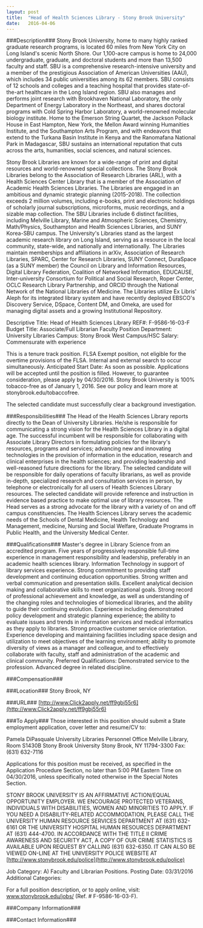 ```yaml
---
layout: post
title:  "Head of Health Sciences Library - Stony Brook University"
date:   2016-04-06
---
```


###Description###
Stony Brook University, home to many highly ranked graduate research programs, is located 60 miles from New York City on Long Island's scenic North Shore. Our 1,100-acre campus is home to 24,000 undergraduate, graduate, and doctoral students and more than 13,500 faculty and staff. SBU is a comprehensive research-intensive university and a member of the prestigious Association of American Universities (AAU), which includes 34 public universities among its 62 members. SBU consists of 12 schools and colleges and a teaching hospital that provides state-of-the-art healthcare in the Long Island region. SBU also manages and performs joint research with Brookhaven National Laboratory, the only Department of Energy Laboratory in the Northeast, and shares doctoral programs with Cold Spring Harbor Laboratory, a world-renowned molecular biology institute. Home to the Emerson String Quartet, the Jackson Pollack House in East Hampton, New York, the Mellon Award winning Humanities Institute, and the Southampton Arts Program, and with endeavors that extend to the Turkana Basin Institute in Kenya and the Ranomafana National Park in Madagascar, SBU sustains an international reputation that cuts across the arts, humanities, social sciences, and natural sciences.

Stony Brook Libraries are known for a wide-range of print and digital resources and world-renowned special collections. The Stony Brook Libraries belong to the Association of Research Libraries (ARL), with a Health Sciences Center Library that is a member of the Association of Academic Health Sciences Libraries. The Libraries are engaged in an ambitious and dynamic strategic planning (2015-2018). The collection exceeds 2 million volumes, including e-books, print and electronic holdings of scholarly journal subscriptions, microforms, music recordings, and a sizable map collection. The SBU Libraries include 6 distinct facilities, including Melville Library, Marine and Atmospheric Sciences, Chemistry, Math/Physics, Southampton and Health Sciences Libraries, and SUNY Korea-SBU campus. The University's Libraries stand as the largest academic research library on Long Island, serving as a resource in the local community, state-wide, and nationally and internationally. The Libraries maintain memberships and affiliations in arXiv, Association of Research Libraries, SPARC, Center for Research Libraries, SUNY Connect, DuraSpace (as a SUNY member) the Council on Library and Information Resources, Digital Library Federation, Coalition of Networked Information, EDUCAUSE, Inter-university Consortium for Political and Social Research, Roper Center, OCLC Research Library Partnership, and ORCID through the National Network of the National Libraries of Medicine. The Libraries utilize Ex Libris' Aleph for its integrated library system and have recently deployed EBSCO's Discovery Service, DSpace, Content DM, and Omeka, are used for managing digital assets and a growing Institutional Repository.

Descriptive Title: Head of Health Sciences Library
REF#: F-9586-16-03-F
Budget Title: Associate/Full Librarian
Faculty Position
Department: University Libraries
Campus: Stony Brook West Campus/HSC
Salary: Commensurate with experience

This is a tenure track position. FLSA Exempt position, not eligible for the overtime provisions of the FLSA. Internal and external search to occur simultaneously. Anticipated Start Date: As soon as possible. Applications will be accepted until the position is filled. However, to guarantee consideration, please apply by 04/30/2016. Stony Brook University is 100% tobacco-free as of January 1, 2016. See our policy and learn more at stonybrook.edu/tobaccofree.

The selected candidate must successfully clear a background investigation.


###Responsibilities###
The Head of the Health Sciences Library reports directly to the Dean of University Libraries. He/she is responsible for communicating a strong vision for the Health Sciences Library in a digital age. The successful incumbent will be responsible for collaborating with Associate Library Directors in formulating policies for the library's resources, programs and services; advancing new and innovating technologies in the provision of information in the education, research and clinical enterprises in the health sciences; and providing leadership and well-reasoned future directions for the library. The selected candidate will be responsible for daily operations of faculty librarians, as well as provide in-depth, specialized research and consultation services in person, by telephone or electronically for all users of Health Sciences Library resources. The selected candidate will provide reference and instruction in evidence based practice to make optimal use of library resources. The Head serves as a strong advocate for the library with a variety of on and off campus constituencies. The Health Sciences Library serves the academic needs of the Schools of Dental Medicine, Health Technology and Management, medicine, Nursing and Social Welfare, Graduate Programs in Public Health, and the University Medical Center. 


###Qualifications###
Master's degree in Library Science from an accredited program. Five years of progressively responsible full-time experience in management responsibility and leadership, preferably in an academic health sciences library. Information Technology in support of library services experience. Strong commitment to providing staff development and continuing education opportunities. Strong written and verbal communication and presentation skills. Excellent analytical decision making and collaborative skills to meet organizational goals. Strong record of professional achievement and knowledge, as well as understanding of the changing roles and technologies of biomedical libraries, and the ability to guide their continuing evolution. Experience including demonstrated policy development and strategic planning experience; the ability to evaluate issues and trends in information services and medical informatics as they apply to libraries. Strong proactive customer service orientation. Experience developing and maintaining facilities including space design and utilization to meet objectives of the learning environment; ability to promote diversity of views as a manager and colleague, and to effectively collaborate with faculty, staff and administration of the academic and clinical community.
Preferred Qualifications: Demonstrated service to the profession. Advanced degree in related discipline. 


###Compensation###



###Location###
Stony Brook, NY


###URL###
[http://www.Click2apply.net/ff9gbj55r6](http://www.Click2apply.net/ff9gbj55r6)

###To Apply###
Those interested in this position should submit a State employment application, cover letter and resume/CV to:

Pamela DiPasquale
University Libraries Personnel Office
Melville Library, Room S1430B
Stony Brook University
Stony Brook, NY 11794-3300
Fax: (631) 632-7116

Applications for this position must be received, as specified in the Application Procedure Section, no later than 5:00 PM Eastern Time on 04/30/2016, unless specifically noted otherwise in the Special Notes Section.

STONY BROOK UNIVERSITY IS AN AFFIRMATIVE ACTION/EQUAL OPPORTUNITY EMPLOYER. WE ENCOURAGE PROTECTED VETERANS, INDIVIDUALS WITH DISABILITIES, WOMEN AND MINORITIES TO APPLY.
IF YOU NEED A DISABILITY-RELATED ACCOMMODATION, PLEASE CALL THE UNIVERSITY HUMAN RESOURCE SERVICES DEPARTMENT AT (631) 632-6161 OR THE UNIVERSITY HOSPITAL HUMAN RESOURCES DEPARTMENT AT (631) 444-4700.
IN ACCORDANCE WITH THE TITLE II CRIME AWARENESS AND SECURITY ACT, A COPY OF OUR CRIME STATISTICS IS AVAILABLE UPON REQUEST BY CALLING (631) 632-6350. IT CAN ALSO BE VIEWED ON-LINE AT THE UNIVERSITY POLICE WEBSITE AT [http://www.stonybrook.edu/police](http://www.stonybrook.edu/police)

Job Category: A) Faculty and Librarian Positions.
Posting Date: 03/31/2016
Additional Categories:

For a full position description, or to apply online, visit: www.stonybrook.edu/jobs/ (Ref. # F-9586-16-03-F). 


###Company Information###



###Contact Information###


